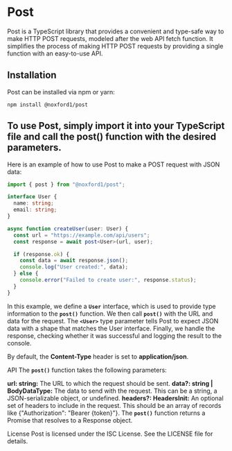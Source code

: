# Post

Post is a TypeScript library that provides a convenient and type-safe way to make HTTP POST requests, modeled after the web API fetch function. It simplifies the process of making HTTP POST requests by providing a single function with an easy-to-use API.

## Installation

Post can be installed via npm or yarn:

```shell
npm install @noxford1/post
```

## To use Post, simply import it into your TypeScript file and call the **post()** function with the desired parameters.

Here is an example of how to use Post to make a POST request with JSON data:

```typescript
import { post } from "@noxford1/post";

interface User {
  name: string;
  email: string;
}

async function createUser(user: User) {
  const url = "https://example.com/api/users";
  const response = await post<User>(url, user);

  if (response.ok) {
    const data = await response.json();
    console.log("User created:", data);
  } else {
    console.error("Failed to create user:", response.status);
  }
}
```

In this example, we define a **`User`** interface, which is used to provide type information to the **`post()`** function. We then call **`post()`** with the URL and data for the request. The **`<User>`** type parameter tells Post to expect JSON data with a shape that matches the User interface. Finally, we handle the response, checking whether it was successful and logging the result to the console.

By default, the **Content-Type** header is set to **application/json**.

API
The **`post()`** function takes the following parameters:

**url: string:** The URL to which the request should be sent.
**data?: string | BodyDataType:** The data to send with the request. This can be a string, a JSON-serializable object, or undefined.
**headers?: HeadersInit:** An optional set of headers to include in the request. This should be an array of records like {"Authorization": "Bearer {token}"}.
The **`post()`** function returns a Promise that resolves to a Response object.

License
Post is licensed under the ISC License. See the LICENSE file for details.
